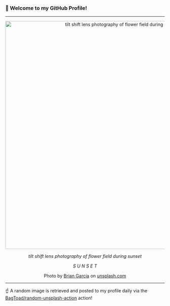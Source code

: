 ### 👋 Welcome to my GitHub Profile!

----

<div align="center">
  <img width="720" src="https://images.unsplash.com/photo-1485395578879-6ba080c9cdba?crop=entropy&cs=tinysrgb&fit=max&fm=jpg&ixid=M3w1NTI0OTR8MHwxfHJhbmRvbXx8fHx8fHx8fDE3MDg1ODIxMzl8&ixlib=rb-4.0.3&q=80&w=1080" alt="tilt shift lens photography of flower field during sunset">
  
  <em>tilt shift lens photography of flower field during sunset</em>
  
  <em>S U N S E T</em>
  
  Photo by [Brian Garcia](null) on [unsplash.com](https://unsplash.com/)
</div>

----

☝️ A random image is retrieved and posted to my profile daily via the [BagToad/random-unsplash-action](https://github.com/BagToad/random-unsplash-action) action!
